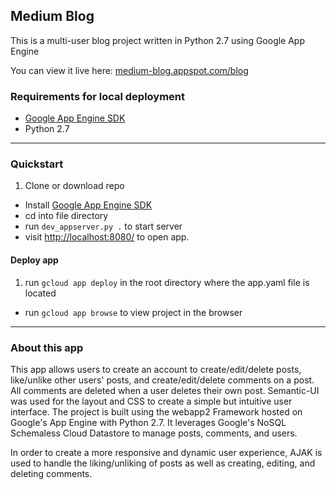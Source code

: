 Medium Blog
-----------

This is a multi-user blog project written in Python 2.7 using Google App Engine

You can view it live here: [medium-blog.appspot.com/blog](https://medium-blog.appspot.com/blog)

### Requirements for local deployment ###

* [Google App Engine SDK](https://cloud.google.com/appengine/downloads#Google_App_Engine_SDK_for_Python)
* Python 2.7

---

### Quickstart

1. Clone or download repo
* Install [Google App Engine SDK](https://cloud.google.com/appengine/downloads#Google_App_Engine_SDK_for_Python)
* cd into file directory
* run `dev_appserver.py .` to start server
* visit [http://localhost:8080/](http://localhost:8080/) to open app.

#### Deploy app
1. run `gcloud app deploy` in the root directory where the app.yaml file is located
* run `gcloud app browse` to view project in the browser

---

### About this app

This app allows users to create an account to create/edit/delete posts, like/unlike other users' posts, and create/edit/delete comments on a post.
All comments are deleted when a user deletes their own post. Semantic-UI was used for the layout and CSS to create a simple but intuitive user interface. The project is built using the webapp2 Framework hosted on Google's App Engine with Python 2.7. It leverages Google's NoSQL Schemaless Cloud Datastore to manage posts, comments, and users.

In order to create a more responsive and dynamic user experience, AJAK is used to handle the liking/unliking of posts as well as creating, editing, and deleting comments.
